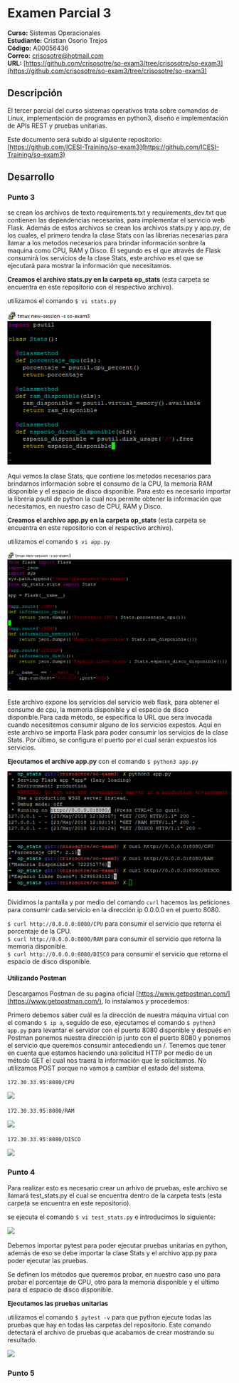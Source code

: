 # Examen Parcial 3

**Curso:** Sistemas Operacionales  
**Estudiante:** Cristian Osorio Trejos  
**Código:** A00056436  
**Correo:** crisosotre@hotmail.com  
**URL:** [https://github.com/crisosotre/so-exam3/tree/crisosotre/so-exam3](https://github.com/crisosotre/so-exam3/tree/crisosotre/so-exam3) 

## Descripción

El tercer parcial del curso sistemas operativos trata sobre comandos de Linux, implementación de programas en python3, diseño e implementación de APIs REST y pruebas unitarias.

Este documento será subido al siguiente repositorio: [https://github.com/ICESI-Training/so-exam3](https://github.com/ICESI-Training/so-exam3)

## Desarrollo

### Punto 3

se crean los archivos de texto requirements.txt y requirements_dev.txt que contienen las dependencias necesarias, para implementar el servicio web Flask. Además de estos archivos se crean los archivos stats.py y app.py, de los cuales, el primero tendra la clase Stats con las librerias necesarias para llamar a los metodos necesarios para brindar información sonbre la maquina como CPU, RAM y Disco. El segundo es el que através de Flask consumirá los servicios de la clase Stats, este archivo es el que se ejecutará para mostrar la información que necesitamos.

**Creamos el archivo stats.py en la carpeta op_stats** (esta carpeta se encuentra en este repositorio con el respectivo archivo).

utilizamos el comando ```$ vi stats.py```

![](img/statspy.PNG)

Aqui vemos la clase Stats, que contiene los metodos necesarios para brindarnos información sobre el consumo de la CPU, la memoria RAM disponible y el espacio de disco disponible. Para esto es necesario importar la libreria psutil de python la cual nos permite obtener la información que necesitamos, en nuestro caso de CPU, RAM y Disco.

**Creamos el archivo app.py en la carpeta op_stats** (esta carpeta se encuentra en este repositorio con el respectivo archivo).

utilizamos el comando ```$ vi app.py```

![](img/apppy.PNG)

Este archivo expone los servicios del servicio web flask, para obtener el consumo de cpu, la memoria disponible y el espacio de disco disponible.Para cada método, se especifica la URL que sera invocada cuando necesitemos consumir alguno de los servicios expestos. Aquí en este archivo se importa Flask para poder consumir los servicios de la clase Stats. Por último, se configura el puerto por el cual serán expuestos los servicios.

**Ejecutamos el archivo app.py** con el comando ```$ python3 app.py```

![](img/ejecutarapppy.PNG)

Dividimos la pantalla y por medio del comando ```curl``` hacemos las peticiones para consumir cada servicio en la dirección ip 0.0.0.0 en el puerto 8080.

```$ curl http://0.0.0.0:8080/CPU``` para consumir el servicio que retorna el porcentaje de la CPU.  
```$ curl http://0.0.0.0:8080/RAM``` para consumir el servicio que retorna la memoria disponible.  
```$ curl http://0.0.0.0:8080/DISCO``` para consumir el servicio que retorna el espacio de disco disponible. 

#### Utilizando Postman  

Descargamos Postman de su pagina oficial [https://www.getpostman.com/](https://www.getpostman.com/), lo instalamos y procedemos:

Primero debemos saber cuál es la dirección de nuestra máquina virtual con el comando ```$ ip a```, seguido de eso, ejecutamos el comando ```$ python3 app.py``` para levantar el servidor con el puerto 8080 disponible y después en Postman ponemos nuestra dirección ip junto con el puerto 8080 y ponemos el servicio que queremos consumir antecediendo un /. Tenemos que tener en cuenta que estamos haciendo una solicitud HTTP por medio de un método GET el cual nos traerá la información que le solicitamos. No utilizamos POST porque no vamos a cambiar el estado del sistema.

```172.30.33.95:8080/CPU```

![](img/postman1.PNG)

```172.30.33.95:8080/RAM``` 

![](img/postman2.PNG)

```172.30.33.95:8080/DISCO``` 

![](img/postman3.PNG)



### Punto 4

Para realizar esto es necesario crear un arhivo de pruebas, este archivo se llamará test_stats.py el cual se encuentra dentro de la carpeta tests (esta carpeta se encuentra en este repositorio).

se ejecuta el comando ```$ vi test_stats.py``` e introducimos lo siguiente:

![](img/tests.PNG)

Debemos importar pytest para poder ejecutar pruebas unitarias en python, además de eso se debe importar la clase Stats y el archivo app.py para poder ejecutar las pruebas.

Se definen los métodos que queremos probar, en nuestro caso uno para probar el porcentaje de CPU, otro para la memoria disponible y el último para el espacio de disco disponible.

**Ejecutamos las pruebas unitarias** 

utilizamos el comando ```$ pytest -v``` para que python ejecute todas las pruebas que hay en todas las carpetas del repositorio. Este comando detectará el archivo de pruebas que acabamos de crear mostrando su resultado. 

![](img/ejecutapytest.PNG)


### Punto 5


